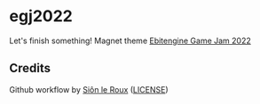 # egj2022
Let's finish something!
 Magnet theme [Ebitengine Game Jam 2022](https://itch.io/jam/ebiten-game-jam)


## Credits

Github workflow
 by [Siôn le Roux](https://github.com/sinisterstuf/ebiten-game-template) ([LICENSE](https://github.com/sinisterstuf/ebiten-game-template/blob/main/LICENSE))

